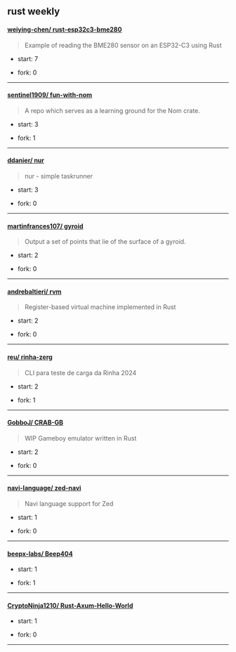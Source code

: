 ## rust weekly

#### [weiying-chen/ rust-esp32c3-bme280](https://github.com/weiying-chen/rust-esp32c3-bme280)
>  Example of reading the BME280 sensor on an ESP32-C3 using Rust
+ start: 7
+ fork: 0
---
#### [sentinel1909/ fun-with-nom](https://github.com/sentinel1909/fun-with-nom)
>  A repo which serves as a learning ground for the Nom crate.
+ start: 3
+ fork: 1
---
#### [ddanier/ nur](https://github.com/ddanier/nur)
>  nur - simple taskrunner
+ start: 3
+ fork: 0
---
#### [martinfrances107/ gyroid](https://github.com/martinfrances107/gyroid)
>  Output a set of points that lie of the surface of a gyroid.
+ start: 2
+ fork: 0
---
#### [andrebaltieri/ rvm](https://github.com/andrebaltieri/rvm)
>  Register-based virtual machine implemented in Rust
+ start: 2
+ fork: 0
---
#### [reu/ rinha-zerg](https://github.com/reu/rinha-zerg)
>  CLI para teste de carga da Rinha 2024
+ start: 2
+ fork: 1
---
#### [GobboJ/ CRAB-GB](https://github.com/GobboJ/CRAB-GB)
>  WIP Gameboy emulator written in Rust
+ start: 2
+ fork: 0
---
#### [navi-language/ zed-navi](https://github.com/navi-language/zed-navi)
>  Navi language support for Zed
+ start: 1
+ fork: 0
---
#### [beepx-labs/ Beep404](https://github.com/beepx-labs/Beep404)
>  
+ start: 1
+ fork: 1
---
#### [CryptoNinja1210/ Rust-Axum-Hello-World](https://github.com/CryptoNinja1210/Rust-Axum-Hello-World)
>  
+ start: 1
+ fork: 0
---